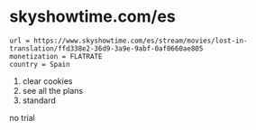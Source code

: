 # skyshowtime.com/es

~~~
url = https://www.skyshowtime.com/es/stream/movies/lost-in-translation/ffd338e2-36d9-3a9e-9abf-0af0660ae805
monetization = FLATRATE
country = Spain
~~~

1. clear cookies
2. see all the plans
3. standard

no trial

